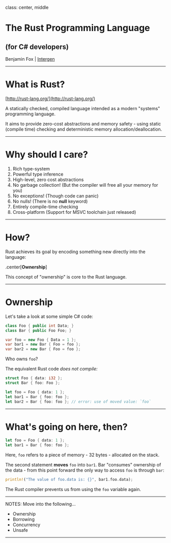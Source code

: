 class: center, middle

# The Rust Programming Language
## (for C# developers)

Benjamin Fox | [Intergen](http://teamintergen.com/)

---

# What is Rust?

[http://rust-lang.org/](http://rust-lang.org/)

A statically checked, compiled language intended as a modern
"systems" programming language.

It aims to provide zero-cost abstractions and memory safety -
using static (compile time) checking and deterministic memory
allocation/deallocation.

---

# Why should I care?

1. Rich type-system
2. Powerful type inference
3. High-level, zero cost abstractions
4. No garbage collection! (But the compiler will free all your memory for you)
5. No exceptions! (Though code can panic)
6. No nulls! (There is no **null** keyword)
7. Entirely compile-time checking
8. Cross-platform (Support for MSVC toolchain just released)

---

# How?

Rust achieves its goal by encoding something new directly into the
language:

.center[**Ownership**]

This concept of "ownership" is core to the Rust language.

---

# Ownership 

Let's take a look at some simple C# code:

```csharp
class Foo { public int Data; }
class Bar { public Foo Foo; }

var foo = new Foo { Data = 1 };
var bar1 = new Bar { Foo = foo };
var bar2 = new Bar { Foo = foo };
```

Who owns `foo`?

The equivalent Rust code *does not compile:*

```rust
struct Foo { data: i32 };
struct Bar { foo: Foo };

let foo = Foo { data: 1 };
let bar1 = Bar { foo: foo }; 
let bar2 = Bar { foo: foo }; // error: use of moved value: `foo`
```

---

# What's going on here, then? 

```rust
let foo = Foo { data: 1 };
let bar1 = Bar { foo: foo };
```

Here, `foo` refers to a piece of memory - 32 bytes - allocated on the stack.

The second statement **moves** `foo` into `bar1`. Bar "consumes" ownership of the data - 
from this point forward the only way to access `foo` is through `bar`:

```rust
println!("The value of foo.data is: {}", bar1.foo.data);
```

The Rust compiler prevents us from using the `foo` variable again.

---

NOTES:
Move into the following...

- Ownership
- Borrowing
- Concurrency
- Unsafe

---
